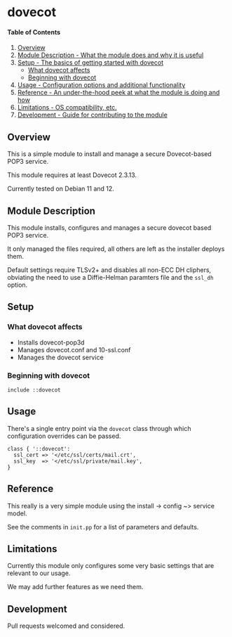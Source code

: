 # dovecot

#### Table of Contents

1. [Overview](#overview)
2. [Module Description - What the module does and why it is useful](#module-description)
3. [Setup - The basics of getting started with dovecot](#setup)
    * [What dovecot affects](#what-dovecot-affects)
    * [Beginning with dovecot](#beginning-with-dovecot)
4. [Usage - Configuration options and additional functionality](#usage)
5. [Reference - An under-the-hood peek at what the module is doing and how](#reference)
5. [Limitations - OS compatibility, etc.](#limitations)
6. [Development - Guide for contributing to the module](#development)

## Overview

This is a simple module to install and manage a secure Dovecot-based POP3 service.

This module requires at least Dovecot 2.3.13.

Currently tested on Debian 11 and 12.

## Module Description

This module installs, configures and manages a secure dovecot based POP3 service.

It only managed the files required, all others are left as the installer deploys them.

Default settings require TLSv2+ and disables all non-ECC DH cliphers, obviating the need
to use a Diffie-Helman paramters file and the `ssl_dh` option.

## Setup

### What dovecot affects

* Installs dovecot-pop3d
* Manages dovecot.conf and 10-ssl.conf
* Manages the dovecot service

### Beginning with dovecot

```
include ::dovecot
```

## Usage

There's a single entry point via the `dovecot` class through which configuration
overrides can be passed.

```
class { '::dovecot':
  ssl_cert => '</etc/ssl/certs/mail.crt',
  ssl_key  => '</etc/ssl/private/mail.key',
}
```

## Reference

This really is a very simple module using the install -> config ~> service model.

See the comments in `init.pp` for a list of parameters and defaults.

## Limitations

Currently this module only configures some very basic settings that are relevant 
to our usage.

We may add further features as we need them.

## Development

Pull requests welcomed and considered.
